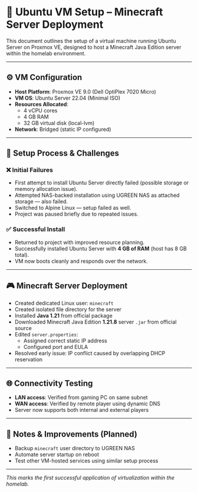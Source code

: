 # 🐧 Ubuntu VM Setup – Minecraft Server Deployment

This document outlines the setup of a virtual machine running Ubuntu Server on Proxmox VE, designed to host a Minecraft Java Edition server within the homelab environment.

---

## ⚙️ VM Configuration

- **Host Platform**: Proxmox VE 9.0 (Dell OptiPlex 7020 Micro)
- **VM OS**: Ubuntu Server 22.04 (Minimal ISO)
- **Resources Allocated**:
  - 4 vCPU cores
  - 4 GB RAM
  - 32 GB virtual disk (local-lvm)
- **Network**: Bridged (static IP configured)

---

## 🧪 Setup Process & Challenges

### ❌ Initial Failures
- First attempt to install Ubuntu Server directly failed (possible storage or memory allocation issue).
- Attempted NAS-backed installation using UGREEN NAS as attached storage — also failed.
- Switched to Alpine Linux — setup failed as well.
- Project was paused briefly due to repeated issues.

### ✅ Successful Install
- Returned to project with improved resource planning.
- Successfully installed Ubuntu Server with **4 GB of RAM** (host has 8 GB total).
- VM now boots cleanly and responds over the network.

---

## 🎮 Minecraft Server Deployment

- Created dedicated Linux user: `minecraft`
- Created isolated file directory for the server
- Installed **Java 1.21** from official package
- Downloaded Minecraft Java Edition **1.21.8** server `.jar` from official source
- Edited `server.properties`:
  - Assigned correct static IP address
  - Configured port and EULA
- Resolved early issue: IP conflict caused by overlapping DHCP reservation

---

## 🌐 Connectivity Testing

- **LAN access**: Verified from gaming PC on same subnet
- **WAN access**: Verified by remote player using dynamic DNS
- Server now supports both internal and external players

---

## 📝 Notes & Improvements (Planned)

- Backup `minecraft` user directory to UGREEN NAS
- Automate server startup on reboot
- Test other VM-hosted services using similar setup process

---

_This marks the first successful application of virtualization within the homelab._

